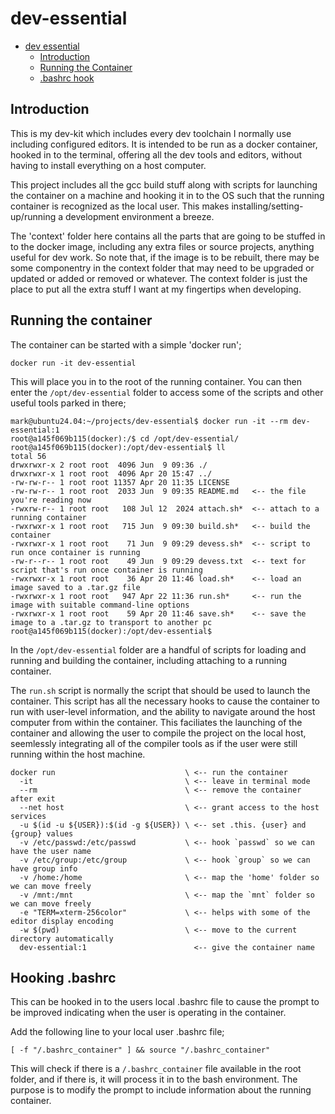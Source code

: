 <!--
Copyright @ 2025 Lorimark Solutions, LLC.  All Rights Reserved

This Source Code Form is subject to the terms of the Mozilla
Public License, v. 2.0. If a copy of the MPL was not distributed
with this file, You can obtain one at https://mozilla.org/MPL/2.0/.
-->

<a name="dev-essential"></a>
# dev-essential

<!-- TOC -->
- [dev essential](#dev-essential)
    - [Introduction](#introduction)
    - [Running the Container](#running)
    - [.bashrc hook](#bashrc)
<!-- /TOC -->

<a name="introduction"></a>
## Introduction
This is my dev-kit which includes every dev toolchain I normally use including
 configured editors. It is intended to be run as a docker container, hooked in to
 the terminal, offering all the dev tools and editors, without having to install
 everything on a host computer.

This project includes all the gcc build stuff along with scripts for launching
 the container on a machine and hooking it in to the OS such that the running
 container is recognized as the local user. This makes installing/setting-up/running
 a development environment a breeze.

The 'context' folder here contains all the parts that are going to be stuffed in to the
 docker image, including any extra files or source projects, anything useful for dev
 work. So note that, if the image is to be rebuilt, there may be some componentry in
 the context folder that may need to be upgraded or updated or added or removed or
 whatever.  The context folder is just the place to put all the extra stuff I want
 at my fingertips when developing.

<a name="running"></a>
## Running the container
The container can be started with a simple 'docker run';

```
docker run -it dev-essential
```

This will place you in to the root of the running container.  You can then enter the
 `/opt/dev-essential` folder to access some of the scripts and other useful
 tools parked in there;

```
mark@ubuntu24.04:~/projects/dev-essential$ docker run -it --rm dev-essential:1
root@a145f069b115(docker):/$ cd /opt/dev-essential/
root@a145f069b115(docker):/opt/dev-essential$ ll
total 56
drwxrwxr-x 2 root root  4096 Jun  9 09:36 ./
drwxrwxr-x 1 root root  4096 Apr 20 15:47 ../
-rw-rw-r-- 1 root root 11357 Apr 20 11:35 LICENSE
-rw-rw-r-- 1 root root  2033 Jun  9 09:35 README.md   <-- the file you're reading now
-rwxrw-r-- 1 root root   108 Jul 12  2024 attach.sh*  <-- attach to a running container
-rwxrwxr-x 1 root root   715 Jun  9 09:30 build.sh*   <-- build the container
-rwxrwxr-x 1 root root    71 Jun  9 09:29 devess.sh*  <-- script to run once container is running
-rw-r--r-- 1 root root    49 Jun  9 09:29 devess.txt  <-- text for script that's run once container is running
-rwxrwxr-x 1 root root    36 Apr 20 11:46 load.sh*    <-- load an image saved to a .tar.gz file
-rwxrwxr-x 1 root root   947 Apr 22 11:36 run.sh*     <-- run the image with suitable command-line options
-rwxrwxr-x 1 root root    59 Apr 20 11:46 save.sh*    <-- save the image to a .tar.gz to transport to another pc
root@a145f069b115(docker):/opt/dev-essential$
```

In the `/opt/dev-essential` folder are a handful of scripts for loading and running
 and building the container, including attaching to a running container.

The `run.sh` script is normally the script that should be used to launch the container.
 This script has all the necessary hooks to cause the container to run with
 user-level information, and the ability to navigate around the host computer from
 within the container.  This faciliates the launching of the container and allowing
 the user to compile the project on the local host, seemlessly integrating all of the
 compiler tools as if the user were still running within the host machine.

```
docker run                             \ <-- run the container
  -it                                  \ <-- leave in terminal mode
  --rm                                 \ <-- remove the container after exit
  --net host                           \ <-- grant access to the host services
  -u $(id -u ${USER}):$(id -g ${USER}) \ <-- set .this. {user} and {group} values
  -v /etc/passwd:/etc/passwd           \ <-- hook `passwd` so we can have the user name
  -v /etc/group:/etc/group             \ <-- hook `group` so we can have group info
  -v /home:/home                       \ <-- map the 'home' folder so we can move freely
  -v /mnt:/mnt                         \ <-- map the `mnt` folder so we can move freely
  -e "TERM=xterm-256color"             \ <-- helps with some of the editor display encoding
  -w $(pwd)                            \ <-- move to the current directory automatically
  dev-essential:1                        <-- give the container name
```



<a name="bashrc"></a>
## Hooking .bashrc
This can be hooked in to the users local .bashrc file to cause the prompt
 to be improved indicating when the user is operating in the container.

Add the following line to your local user .bashrc file;

`[ -f "/.bashrc_container" ] && source "/.bashrc_container"`

This will check if there is a `/.bashrc_container` file available in the root folder,
 and if there is, it will process it in to the bash environment.  The purpose is to
 modify the prompt to include information about the running container.


